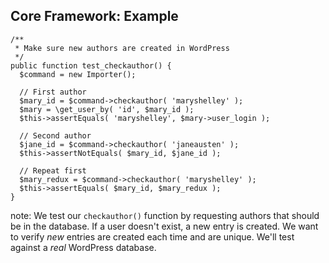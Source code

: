 ##  Core Framework: Example

<pre><code lang="php">/**
 * Make sure new authors are created in WordPress
 */
public function test_checkauthor() {
  $command = new Importer();
                      
  // First author
  $mary_id = $command->checkauthor( 'maryshelley' );
  $mary = \get_user_by( 'id', $mary_id );
  $this->assertEquals( 'maryshelley', $mary->user_login );
                      
  // Second author
  $jane_id = $command->checkauthor( 'janeausten' );
  $this->assertNotEquals( $mary_id, $jane_id );
                      
  // Repeat first
  $mary_redux = $command->checkauthor( 'maryshelley' );
  $this->assertEquals( $mary_id, $mary_redux );
}</code></pre>

note:
    We test our `checkauthor()` function by requesting authors that should be in the database. If a user doesn't exist, a new entry is created. We want to verify _new_ entries are created each time and are unique. We'll test against a _real_ WordPress database.
